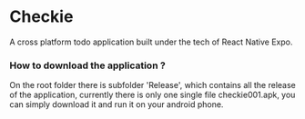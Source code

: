 # Checkie
A cross platform todo application built under the tech of React Native Expo.

### How to download the application ?
On the root folder there is subfolder 'Release', which contains all the release of the application, 
currently there is only one single file checkie001.apk, you can simply download it and run it on your android phone. 
